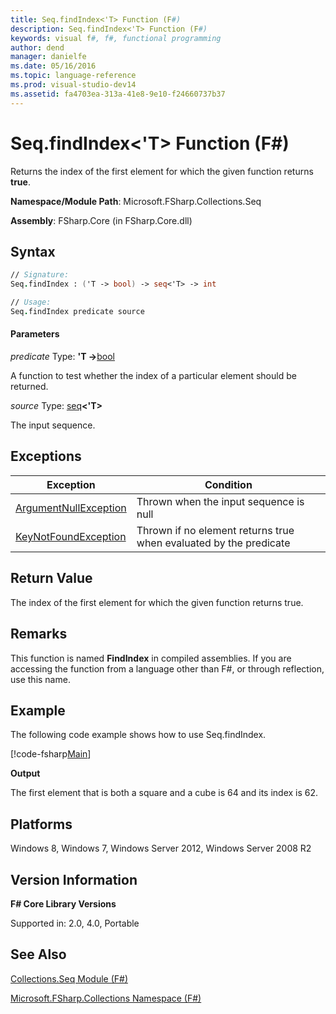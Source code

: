 ```yaml
---
title: Seq.findIndex<'T> Function (F#)
description: Seq.findIndex<'T> Function (F#)
keywords: visual f#, f#, functional programming
author: dend
manager: danielfe
ms.date: 05/16/2016
ms.topic: language-reference
ms.prod: visual-studio-dev14
ms.assetid: fa4703ea-313a-41e8-9e10-f24660737b37 
---
```


# Seq.findIndex<'T> Function (F#)

Returns the index of the first element for which the given function returns **true**.

**Namespace/Module Path**: Microsoft.FSharp.Collections.Seq

**Assembly**: FSharp.Core (in FSharp.Core.dll)


## Syntax

```fsharp
// Signature:
Seq.findIndex : ('T -> bool) -> seq<'T> -> int

// Usage:
Seq.findIndex predicate source
```

#### Parameters
*predicate*
Type: **'T -&gt;**[bool](https://msdn.microsoft.com/library/89c0cf9c-49ce-4207-a3be-555851a67dd5)


A function to test whether the index of a particular element should be returned.


*source*
Type: [seq](https://msdn.microsoft.com/library/2f0c87c6-8a0d-4d33-92a6-10d1d037ce75)**&lt;'T&gt;**


The input sequence.

## Exceptions
|Exception|Condition|
|----|----|
|[ArgumentNullException](https://msdn.microsoft.com/library/system.argumentnullexception.aspx)|Thrown when the input sequence is null|
|[KeyNotFoundException](https://msdn.microsoft.com/library/system.collections.generic.keynotfoundexception.aspx)|Thrown if no element returns true when evaluated by the predicate|

## Return Value

The index of the first element for which the given function returns true.
## Remarks
This function is named **FindIndex** in compiled assemblies. If you are accessing the function from a language other than F#, or through reflection, use this name.

## Example
The following code example shows how to use Seq.findIndex.

[!code-fsharp[Main](snippets/fssequences/snippet37.fs)]

**Output**

The first element that is both a square and a cube is 64 and its index is 62.
## Platforms
Windows 8, Windows 7, Windows Server 2012, Windows Server 2008 R2


## Version Information
**F# Core Library Versions**

Supported in: 2.0, 4.0, Portable




## See Also
[Collections.Seq Module &#40;F&#35;&#41;](Collections.Seq-Module-%5BFSharp%5D.md)

[Microsoft.FSharp.Collections Namespace &#40;F&#35;&#41;](Microsoft.FSharp.Collections-Namespace-%5BFSharp%5D.md)

